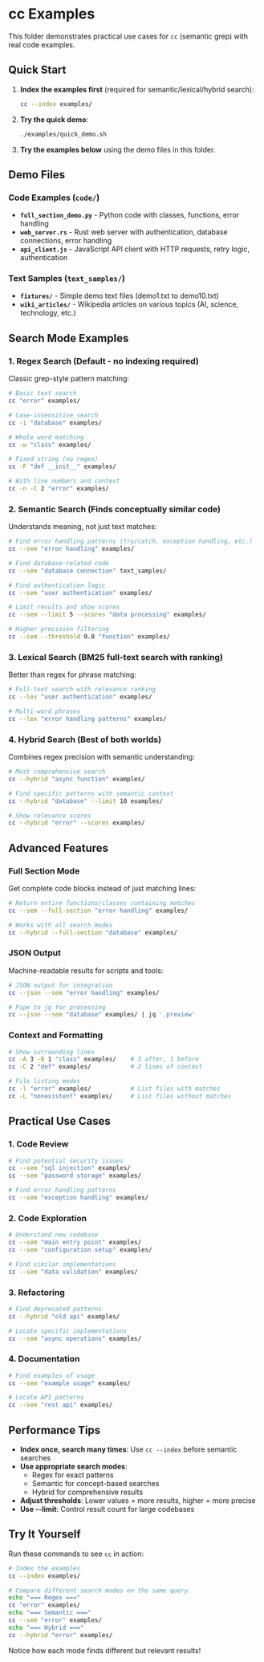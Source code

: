 # cc Examples

This folder demonstrates practical use cases for `cc` (semantic grep) with real code examples.

## Quick Start

1. **Index the examples first** (required for semantic/lexical/hybrid search):
   ```bash
   cc --index examples/
   ```

2. **Try the quick demo**:
   ```bash
   ./examples/quick_demo.sh
   ```

3. **Try the examples below** using the demo files in this folder.

## Demo Files

### Code Examples (`code/`)
- **`full_section_demo.py`** - Python code with classes, functions, error handling  
- **`web_server.rs`** - Rust web server with authentication, database connections, error handling
- **`api_client.js`** - JavaScript API client with HTTP requests, retry logic, authentication

### Text Samples (`text_samples/`)
- **`fixtures/`** - Simple demo text files (demo1.txt to demo10.txt)
- **`wiki_articles/`** - Wikipedia articles on various topics (AI, science, technology, etc.)

## Search Mode Examples

### 1. **Regex Search** (Default - no indexing required)
Classic grep-style pattern matching:

```bash
# Basic text search
cc "error" examples/

# Case-insensitive search  
cc -i "database" examples/

# Whole word matching
cc -w "class" examples/

# Fixed string (no regex)
cc -F "def __init__" examples/

# With line numbers and context
cc -n -C 2 "error" examples/
```

### 2. **Semantic Search** (Finds conceptually similar code)
Understands meaning, not just text matches:

```bash
# Find error handling patterns (try/catch, exception handling, etc.)
cc --sem "error handling" examples/

# Find database-related code
cc --sem "database connection" text_samples/

# Find authentication logic
cc --sem "user authentication" examples/

# Limit results and show scores
cc --sem --limit 5 --scores "data processing" examples/

# Higher precision filtering
cc --sem --threshold 0.8 "function" examples/
```

### 3. **Lexical Search** (BM25 full-text search with ranking)
Better than regex for phrase matching:

```bash
# Full-text search with relevance ranking
cc --lex "user authentication" examples/

# Multi-word phrases
cc --lex "error handling patterns" examples/
```

### 4. **Hybrid Search** (Best of both worlds)
Combines regex precision with semantic understanding:

```bash
# Most comprehensive search
cc --hybrid "async function" examples/

# Find specific patterns with semantic context
cc --hybrid "database" --limit 10 examples/

# Show relevance scores
cc --hybrid "error" --scores examples/
```

## Advanced Features

### Full Section Mode
Get complete code blocks instead of just matching lines:

```bash
# Return entire functions/classes containing matches
cc --sem --full-section "error handling" examples/

# Works with all search modes
cc --hybrid --full-section "database" examples/
```

### JSON Output
Machine-readable results for scripts and tools:

```bash
# JSON output for integration
cc --json --sem "error handling" examples/

# Pipe to jq for processing
cc --json --sem "database" examples/ | jq '.preview'
```

### Context and Formatting
```bash
# Show surrounding lines
cc -A 3 -B 1 "class" examples/    # 3 after, 1 before
cc -C 2 "def" examples/           # 2 lines of context

# File listing modes
cc -l "error" examples/           # List files with matches
cc -L "nonexistent" examples/     # List files without matches
```

## Practical Use Cases

### 1. **Code Review**
```bash
# Find potential security issues
cc --sem "sql injection" examples/
cc --sem "password storage" examples/

# Find error handling patterns
cc --sem "exception handling" examples/
```

### 2. **Code Exploration** 
```bash
# Understand new codebase
cc --sem "main entry point" examples/
cc --sem "configuration setup" examples/

# Find similar implementations
cc --sem "data validation" examples/
```

### 3. **Refactoring**
```bash
# Find deprecated patterns
cc --hybrid "old api" examples/

# Locate specific implementations
cc --sem "async operations" examples/
```

### 4. **Documentation**
```bash
# Find examples of usage
cc --sem "example usage" examples/

# Locate API patterns
cc --sem "rest api" examples/
```

## Performance Tips

- **Index once, search many times**: Use `cc --index` before semantic searches
- **Use appropriate search modes**: 
  - Regex for exact patterns
  - Semantic for concept-based searches  
  - Hybrid for comprehensive results
- **Adjust thresholds**: Lower values = more results, higher = more precise
- **Use --limit**: Control result count for large codebases

## Try It Yourself

Run these commands to see `cc` in action:

```bash
# Index the examples
cc --index examples/

# Compare different search modes on the same query
echo "=== Regex ==="
cc "error" examples/
echo "=== Semantic ==="  
cc --sem "error" examples/
echo "=== Hybrid ==="
cc --hybrid "error" examples/
```

Notice how each mode finds different but relevant results!